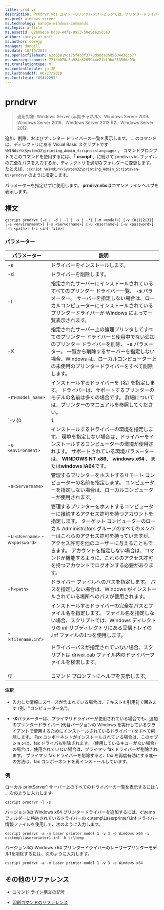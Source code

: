 ```yaml
---
title: prndrvr
description: Prndrvr.vbs コマンドのリファレンストピックでは、プリンタードライバーを追加、削除、および一覧表示します。
ms.prod: windows-server
ms.technology: manage-windows-commands
ms.topic: article
ms.assetid: 82b09e3e-bd38-4df1-9953-b0e9ee2565a3
author: coreyp-at-msft
ms.author: coreyp
manager: dongill
ms.date: 10/16/2017
ms.openlocfilehash: 62c63819c175f4b3f3770d90da0bd560443ccb77
ms.sourcegitcommit: 771db070a3a924c8265944e21bf9bd85350dd93c
ms.translationtype: MT
ms.contentlocale: ja-JP
ms.lasthandoff: 06/27/2020
ms.locfileid: "85472297"
---
```

# <a name="prndrvr"></a>prndrvr

> 適用対象: Windows Server (半期チャネル)、Windows Server 2019、Windows Server 2016、Windows Server 2012 R2、Windows Server 2012

追加、削除、およびプリンター ドライバーの一覧を表示します。 このコマンドは、ディレクトリにある Visual Basic スクリプトです `%WINdir%\System32\printing_Admin_Scripts\<language>` 。 コマンドプロンプトでこのコマンドを使用するには、「 **cscript** 」に続けて prndrvr.vbs ファイルの完全なパスを入力するか、ディレクトリを適切なフォルダーに変更します。 たとえば、`cscript %WINdir%\System32\printing_Admin_Scripts\en-US\prndrvr` のように指定します。

パラメーターを指定せずに使用します。 **prndrvr.vbs**はコマンドラインヘルプを表示します。

## <a name="syntax"></a>構文

```
cscript prndrvr {-a | -d | -l | -x | -?} [-m <model>] [-v {0|1|2|3}] [-e <environment>] [-s <Servername>] [-u <Username>] [-w <password>] [-h <path>] [-i <inf file>]
```

### <a name="parameters"></a>パラメーター

| パラメーター | 説明 |
|--|--|
| -a | ドライバーをインストールします。 |
| -d | ドライバーを削除します。 |
| -l | 指定されたサーバーにインストールされているすべてのプリンター ドライバー一覧、 **-s** パラメーター。 サーバーを指定しない場合は、ローカルコンピューターにインストールされているプリンタードライバーが Windows によって一覧表示されます。 |
| -X | 指定されたサーバー上の論理プリンタしてすべてのプリンター ドライバーと使用中でない追加のプリンター ドライバーを削除、 **-s** パラメーター。 一覧から削除するサーバーを指定しない場合、Windows は、ローカルコンピューター上の未使用のプリンタードライバーをすべて削除します。 |
| -m`<model_name>` | インストールするドライバーを (名) を指定します。 ドライバーは、サポートするプリンターのモデルの名前は多くの場合です。 詳細については、プリンターのマニュアルを参照してください。 |
| `-v {0|1|2|3}` | インストールするドライバーのバージョンを指定します。 説明を参照して、 **-e**についてのバージョンは現在の環境で使用可能なパラメーターです。 バージョンを指定しない場合は、ドライバーをインストールするコンピューターで実行されている Windows のバージョンに適したバージョンのドライバーがインストールされます。 |
| -e `<environment>` | インストールするドライバーの環境を指定します。 環境を指定しない場合は、ドライバーをインストールするコンピューターの環境が使用されます。 サポートされている環境パラメーターは、 **WINDOWS NT x86**、 **windows x64** 、または**windows IA64**です。 |
| -s`<Servername>` | 管理するプリンターをホストするリモート コンピューターの名前を指定します。 コンピューターを指定しない場合は、ローカルコンピューターが使用されます。 |
| -u `<Username>` -w`<password>` | 管理するプリンターをホストするコンピューターに接続するアクセス許可を持つアカウントを指定します。 ターゲット コンピューターのローカル Administrators グループのすべてのメンバーはこれらのアクセス許可を持っていますが、アクセス許可を他のユーザーに与えることもできます。 アカウントを指定しない場合は、コマンドが機能するように、これらのアクセス許可を持つアカウントでログオンする必要があります。 |
| -h`<path>` | ドライバー ファイルへのパスを指定します。 パスを指定しない場合は、Windows がインストールされている場所へのパスが使用されます。 |
| -i`<filename.inf>` | インストールするドライバーの完全なパスとファイル名を指定します。 ファイル名を指定しない場合、スクリプトでは、Windows ディレクトリの inf サブディレクトリにある受信トレイの .inf ファイルの1つを使用します。<p>ドライバーパスが指定されていない場合、スクリプトは driver.cab ファイル内のドライバーファイルを検索します。 |
| /? | コマンド プロンプトにヘルプを表示します。 |

#### <a name="remarks"></a>注釈

- 入力した情報にスペースが含まれている場合は、テキストを引用符で囲みます (例、"コンピューター名")。

- **-X**パラメーターは、プライマリドライバーが使用されている場合でも、追加のプリンタードライバー (代替バージョンの Windows を実行しているクライアントで使用するためにインストールされているドライバー) をすべて削除します。 Fax コンポーネントがインストールされている場合は、このオプションは、fax ドライバも削除されます。 (使用しているキューがない場合) の場合は、使用されていない場合は、プライマリ fax ドライバーが削除されます。 プライマリ fax ドライバーを削除すると、fax を再度有効にする唯一の方法は、fax コンポーネントを再インストールしています。

### <a name="examples"></a>例

ローカル printServer1 サーバー上のすべてのドライバーの一覧を表示するには \\ 、次のように入力します。

```
cscript prndrvr -l -s
```

バージョン3の Windows x64 プリンタードライバーを追加するには、c:\temp フォルダーに格納されているドライバーの c:\temp\Laserprinter1.inf ドライバー情報ファイルを使用して、次のように入力します。

```
cscript prndrvr -a -m Laser printer model 1 -v 3 -e Windows x64 -i c:\temp\Laserprinter1.inf -h c:\temp
```

バージョン3の Windows x64 プリンタードライバーのレーザープリンターモデル1を削除するには、次のように入力します。

```
cscript prndrvr -a -m Laser printer model 1 -v 3 -e Windows x64
```

## <a name="additional-references"></a>その他のリファレンス

- [コマンド ライン構文の記号](command-line-syntax-key.md)

- [印刷コマンドのリファレンス](print-command-reference.md)
